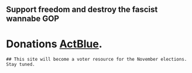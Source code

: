 ## Support freedom and destroy the fascist wannabe GOP
# Donations [ActBlue](https://secure.actblue.com/donate/brandnewcongress).

```
## This site will become a voter resource for the November elections. Stay tuned.
```
